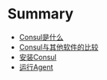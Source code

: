 # Summary

* [Consul是什么](01_what_is_consul.md)
* [Consul与其他软件的比较](02_compare_with_other_software.md)
* [安装Consul](03_install_consul_.md)
* [运行Agent](04_run_agent.md)

